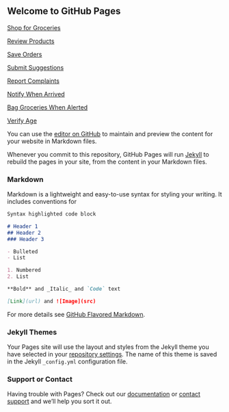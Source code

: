 ## Welcome to GitHub Pages

[Shop for Groceries](Shop-for-Groceries.html)

[Review Products](Review-Products.html)

[Save Orders](Save-Orders.html)

[Submit Suggestions](Submit-Suggestions.html)

[Report Complaints](Report-Complaints.html)

[Notify When Arrived](Notify-When-Arrived.html)

[Bag Groceries When Alerted](Bag-Groceries-When-Alerted.html)

[Verify Age](Verify-Age.html)

You can use the [editor on GitHub](https://github.com/creyes45/grocery/edit/gh-pages/index.md) to maintain and preview the content for your website in Markdown files.

Whenever you commit to this repository, GitHub Pages will run [Jekyll](https://jekyllrb.com/) to rebuild the pages in your site, from the content in your Markdown files.

### Markdown

Markdown is a lightweight and easy-to-use syntax for styling your writing. It includes conventions for

```markdown
Syntax highlighted code block

# Header 1
## Header 2
### Header 3

- Bulleted
- List

1. Numbered
2. List

**Bold** and _Italic_ and `Code` text

[Link](url) and ![Image](src)
```

For more details see [GitHub Flavored Markdown](https://guides.github.com/features/mastering-markdown/).

### Jekyll Themes

Your Pages site will use the layout and styles from the Jekyll theme you have selected in your [repository settings](https://github.com/creyes45/grocery/settings). The name of this theme is saved in the Jekyll `_config.yml` configuration file.

### Support or Contact

Having trouble with Pages? Check out our [documentation](https://docs.github.com/categories/github-pages-basics/) or [contact support](https://support.github.com/contact) and we’ll help you sort it out.
